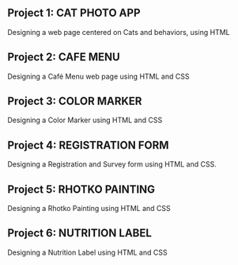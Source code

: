 ## Project 1: CAT PHOTO APP
Designing a web page centered on Cats and behaviors, using HTML

## Project 2: CAFE MENU
Designing a Café  Menu web page using HTML and CSS

## Project 3: COLOR MARKER
Designing a Color Marker using HTML and CSS

## Project 4: REGISTRATION FORM
Designing a Registration and Survey form using HTML and CSS. 

## Project 5: RHOTKO PAINTING
Designing a Rhotko Painting using HTML and CSS

## Project 6: NUTRITION LABEL
Designing a Nutrition Label using HTML and CSS